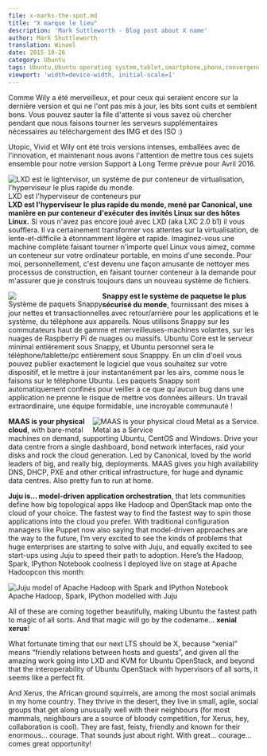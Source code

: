 ```yaml
---
file: x-marks-the-spot.md
title: "X marque le lieu"
description: 'Mark Suttleworth - Blog post about X name'
author: Mark Shuttleworth
translation: Winael
date: 2015-10-26
category: Ubuntu
tags: Ubuntu,Ubuntu operating system,tablet,smartphone,phone,convergence,lxc,lxd,Snappy,MaaS,Juju,Xenial Xerus,16.04 LTS
viewport: 'width=device-width, initial-scale=1'
---
```


<meta http-equiv='Content-Type' content='text/html; charset=utf-8' />

<!-- lang: EN
What a great Wily it’s been, and for those of you who live on the latest release and haven’t already updated, the bits are baked and looking great. You can jump the queue if you know where to look while we spin up the extra servers needed for IMG and ISO downloads :)
-->

Comme Wily a été merveilleux, et pour ceux qui seraient encore sur la dernière version et qui ne l'ont pas mis à jour, les bits sont cuits et semblent bons. Vous pouvez sauter la file d'attente si vous savez où chercher pendant que nous faisons tourner les serveurs supplémentaires nécessaires au téléchargement des IMG et des ISO :)

<!-- lang: EN
Utopic, Vivid and Wily have been three intense releases, packed with innovation, and now we intend to bring all of those threads together for our Long Term Support release due out in April 2016.
-->

Utopic, Vivid et Wily ont été trois versions intenses, emballées avec de l'innovation, et maintenant nous avons l'attention de mettre tous ces sujets ensemble pour notre version Support à Long Terme prévue pour Avril 2016.

<div id="LXD-is-the-pure-container-hypervisor" style="float: right;">
  <!--lang: EN
  <img src="http://assets.ubuntu.com/sites/ubuntu/1533/u/img/homepage/lxd_takeover.png" alt="LXD is the lightervisor, a pure-container virtualisation system, the world's fastest hypervisor." style="max-width:100%;display: block;" />
  LXD is the pure container hypervisor
  -->
  <img src="http://assets.ubuntu.com/sites/ubuntu/1533/u/img/homepage/lxd_takeover.png" alt="LXD est le lightervisor, un système de pur conteneur de virtualisation, l'hyperviseur le plus rapide du monde." style="max-width:100%;display: block;" />
  LXD est l'hyperviseur de conteneurs pur
</div>

<!-- lang: EN
**LXD is the world’s fastest hypervisor, led by Canonical, a pure-container way to run Linux guests on Linux hosts.** If you haven’t yet played with LXD (a.k.a LXC 2.0-b1) it will blow you away.  It will certainly transform your expectations of virtualisation, from slow-and-hard to amazingly light and fast. Imagine getting a full machine running any Linux you like, as a container on your laptop, in less than a second. For me, personally, it has become a fun way to clean up my build processes, spinning up a container on demand to make sure I always build in a fresh filesystem.
-->

**LXD est l'hyperviseur le plus rapide du monde, mené par Canonical, une manière en pur conteneur d'exécuter des invités Linux sur des hôtes Linux.** Si vous n'avez pas encore joué avec LXD (aka LXC 2.0 b1) il vous soufflera. Il va certainement transformer vos attentes sur la virtualisation, de lente-et-difficile à étonnamment légère et rapide. Imaginez-vous une machine complète faisant tourner n'importe quel Linux vous aimez, comme un conteneur sur votre ordinateur portable, en moins d'une seconde. Pour moi, personnellement, c'est devenu une façon amusante de nettoyer mes processus de construction, en faisant tourner conteneur à la demande pour m'assurer que je construis toujours dans un nouveau système de fichiers.

<div id="snappy-packaging-system" style="float: left;">
<!-- lang: EN
  <img src="https://assets.ubuntu.com/sites/ubuntu/1253/u/img/cloud/tools/snappy/snappy.png" alt"Snappy packages have transactional updates with rollback." style="max-width:100%;display: block;" />
Snappy Packaging System
-->
  <img src="https://assets.ubuntu.com/sites/ubuntu/1253/u/img/cloud/tools/snappy/snappy.png" alt"Les paquets Snappy ont des mise à jour transactionelles avec retour/arrière." style="max-width:100%;display: block;" />
Système de paquets Snappy
</div>

<!-- lang: EN
**Snappy is the world’s most secure packaging system**, delivering crisp and transaction updates with rollback for both applications and the system, from phone to appliance. We’re using snappy on high-end switches and flying wonder-machines, on raspberry pi’s and massive clouds. Ubuntu Core is the all-snappy minimal server, and Ubuntu Personal will be the all-snappy phone / tablet / pc. With a snap you get to publish exactly the software you want to your device, and update it instantly over the air, just like we do the Ubuntu Phone. Snappy packages are automatically confined to ensure that a bug in one app doesn’t put your data elsewhere at risk. Amazing work, amazing team, amazing community!
-->

**Snappy est le système de paquetse le plus sécurisé du monde**, fournissant des mises à jour nettes et transactionnelles avec retour/arrière pour les applications et le système, du téléphone aux appareils. Nous utilisons Snappy sur les commutateurs haut de gamme et merveilleuses-machines volantes, sur les nuages de Raspberry Pi de nuages ou massifs. Ubuntu Core est le serveur minimal entièrement sous Snappy, et Ubuntu personnel sera le téléphone/tablette/pc entièrement sous Snapppy. En un clin d'oeil vous pouvez publier exactement le logiciel que vous souhaitez sur votre dispositif, et le mettre à jour instantanément par les airs, comme nous le faisons sur le téléphone Ubuntu. Les paquets Snappy sont automatiquement confinés pour veiller à ce que qu'aucun bug dans une application ne prenne le risque de mettre vos données ailleurs. Un travail extraordinaire, une équipe formidable, une incroyable communauté !

<div id="metal-as-a-service" style="float: right;">
  <img src="http://maas.ubuntu.com/wp-content/uploads/2013/01/maas-logo.png" alt="MAAS is your physical cloud
Metal as a Service." style="max-width:100%;display: block;" />
Metal as a Service
</div>

**MAAS is your physical cloud**, with bare-metal machines on demand, supporting Ubuntu, CentOS and Windows. Drive your data centre from a single dashboard, bond network interfaces, raid your disks and rock the cloud generation. Led by Canonical, loved by the world leaders of big, and really big, deployments. MAAS gives you high availability DNS, DHCP, PXE and other critical infrastructure, for huge and dynamic data centres. Also pretty fun to run at home.

**Juju is… model-driven application orchestration**, that lets communities define how big topological apps like Hadoop and OpenStack map onto the cloud of your choice. The fastest way to find the fastest way to spin those applications into the cloud you prefer. With traditional configuration managers like Puppet now also saying that model-driven approaches are the way to the future, I’m very excited to see the kinds of problems that huge enterprises are starting to solve with Juju, and equally excited to see start-ups using Juju to speed their path to adoption. Here’s the Hadoop, Spark, IPython Notebook coolness I deployed live on stage at Apache Hadoopcon this month:

<div id="apache-hadoop-spark-ipython-modelled-with-juju">
  <img src="https://www.markshuttleworth.com/wp-content/uploads/2015/10/ff6a/apache-hadoop-spark.png" alt="Juju model of Apache Hadoop with Spark and IPython Notebook" style="max-width:100%;display: block;" />
Apache Hadoop, Spark, IPython modelled with Juju
</div>

All of these are coming together beautifully, making Ubuntu the fastest path to magic of all sorts. And that magic will go by the codename… **xenial xerus**!

What fortunate timing that our next LTS should be X, because “xenial” means “friendly relations between hosts and guests”, and given all the amazing work going into LXD and KVM for Ubuntu OpenStack, and beyond that the interoperability of Ubuntu OpenStack with hypervisors of all sorts, it seems like a perfect fit.

And Xerus, the African ground squirrels, are among the most social animals in my home country. They thrive in the desert, they live in small, agile, social groups that get along unusually well with their neighbours (for most mammals, neighbours are a source of bloody competition, for Xerus, hey, collaboration is cool). They are fast, feisty, friendly and known for their enormous… courage. That sounds just about right. With great… courage… comes great opportunity!

[1]: http://assets.ubuntu.com/sites/ubuntu/1533/u/img/homepage/lxd_takeover.png
